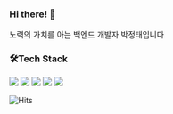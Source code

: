 ### Hi there! 👋
노력의 가치를 아는 백엔드 개발자 박정태입니다


### 🛠️Tech Stack
<img src="https://img.shields.io/badge/JAVA-FF7800?style=for-the-badge&logo=&logoColor=white"> <img src="https://img.shields.io/badge/Spring_Boot-6DB33F?style=for-the-badge&logo=springboot&logoColor=white"> <img src="https://img.shields.io/badge/oracle-F80000?style=for-the-badge&logo=oracle&logoColor=white"> <img src="https://img.shields.io/badge/mysql-4479A1?style=for-the-badge&logo=mysql&logoColor=white"> <img src="https://img.shields.io/badge/React-61DAFB?style=for-the-badge&logo=react&logoColor=white">

![Hits](https://hits.seeyoufarm.com/api/count/incr/badge.svg?url=https%3A%2F%2Fgithub.com%2Fopjt&count_bg=%23000000&title_bg=%23555555&icon=&icon_color=%23E7E7E7&title=github&edge_flat=false)

